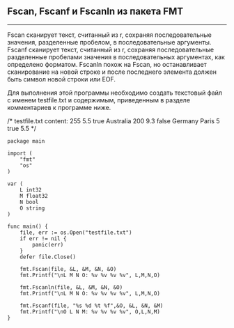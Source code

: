 ## Fscan, Fscanf и Fscanln из пакета FMT
---
Fscan сканирует текст, считанный из r, сохраняя последовательные значения, разделенные пробелом, в последовательные аргументы.
Fscanf сканирует текст, считанный из r, сохраняя последовательные разделенные пробелами значения в последовательных аргументах, как определено форматом.
Fscanln похож на Fscan, но останавливает сканирование на новой строке и после последнего элемента должен быть символ новой строки или EOF.

Для выполнения этой программы необходимо создать текстовый файл с именем testfile.txt и содержимым, приведенным в разделе комментариев к программе ниже.

/* testfile.txt content:
255 5.5 true Australia
200 9.3 false Germany
Paris 5 true 5.5
*/

```golang
package main
 
import (
    "fmt"
    "os"
)
 
var (
    L int32
    M float32
    N bool
    O string
)
 
func main() {
    file, err := os.Open("testfile.txt")
    if err != nil {
        panic(err)
    }
    defer file.Close()
     
    fmt.Fscan(file, &L, &M, &N, &O)     
    fmt.Printf("\nL M N O: %v %v %v %v", L,M,N,O)
     
    fmt.Fscanln(file, &L, &M, &N, &O)
    fmt.Printf("\nL M N O: %v %v %v %v", L,M,N,O)
     
    fmt.Fscanf(file, "%s %d %t %f",&O, &L, &N, &M)
    fmt.Printf("\nO L N M: %v %v %v %v", O,L,N,M)
}
```
